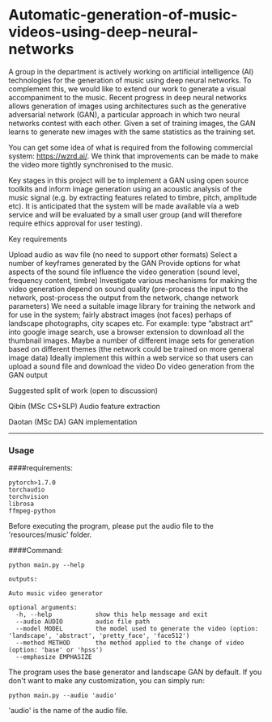 # Automatic-generation-of-music-videos-using-deep-neural-networks


A group in the department is actively working on artificial intelligence (AI) technologies for the generation of music using deep neural networks. To complement this, we would like to extend our work to generate a visual accompaniment to the music. Recent progress in deep neural networks allows generation of images using architectures such as the generative adversarial network (GAN), a particular approach in which two neural networks contest with each other. Given a set of training images, the GAN learns to generate new images with the same statistics as the training set.

You can get some idea of what is required from the following commercial system: https://wzrd.ai/. We think that improvements can be made to make the video more tightly synchronised to the music.

Key stages in this project will be to implement a GAN using open source toolkits and inform image generation using an acoustic analysis of the music signal (e.g. by extracting features related to timbre, pitch, amplitude etc). It is anticipated that the system will be made available via a web service and will be evaluated by a small user group (and will therefore require ethics approval for user testing).

Key requirements

Upload audio as wav file (no need to support other formats)
Select a number of keyframes generated by the GAN
Provide options for what aspects of the sound file influence the video generation (sound level, frequency content, timbre)
Investigate various mechanisms for making the video generation depend on sound quality (pre-process the input to the network, post-process the output from the network, change network parameters)
We need a suitable image library for training the network and for use in the system; fairly abstract images (not faces) perhaps of landscape photographs, city scapes etc. For example: type “abstract art” into google image search, use a browser extension to download all the thumbnail images. 
Maybe a number of different image sets for generation based on different themes (the network could be trained on more general image data)
Ideally implement this within a web service so that users can upload a sound file and download the video
Do video generation from the GAN output

Suggested split of work (open to discussion)

Qibin (MSc CS+SLP)
Audio feature extraction

Daotan (MSc DA)
GAN implementation

---

### Usage
####requirements:

    pytorch>1.7.0
    torchaudio
    torchvision
    librosa
    ffmpeg-python

Before executing the program, please put the audio file to the 'resources/music' folder.

####Command:

    python main.py --help

    outputs:

    Auto music video generator
    
    optional arguments:
      -h, --help            show this help message and exit
      --audio AUDIO         audio file path
      --model MODEL         the model used to generate the video (option: 'landscape', 'abstract', 'pretty_face', 'face512')
      --method METHOD       the method applied to the change of video (option: 'base' or 'hpss')
      --emphasize EMPHASIZE

The program uses the base generator and landscape GAN by default. If you don't want to make any customization, you can simply run:
    
    python main.py --audio 'audio'

'audio' is the name of the audio file. 
